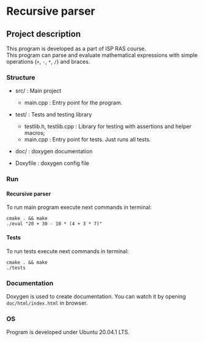 # Recursive parser

## Project description

This program is developed as a part of ISP RAS course.  
This program can parse and evaluate mathematical expressions with simple operations (`+`, `-`, `*`, `/`) and braces.

### Structure

* src/ : Main project
    * main.cpp : Entry point for the program.

* test/ : Tests and testing library
    * testlib.h, testlib.cpp : Library for testing with assertions and helper macros;
    * main.cpp : Entry point for tests. Just runs all tests.

* doc/ : doxygen documentation

* Doxyfile : doxygen config file

### Run

#### Recursive parser

To run main program execute next commands in terminal:
```shell script
cmake . && make
./eval "20 + 30 - 10 * (4 + 3 * 7)"
```

#### Tests

To run tests execute next commands in terminal:
```shell script
cmake . && make
./tests
```

### Documentation

Doxygen is used to create documentation. You can watch it by opening `doc/html/index.html` in browser.  

### OS

Program is developed under Ubuntu 20.04.1 LTS.